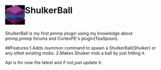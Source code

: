 <h1>ShulkerBall<img src="https://raw.githubusercontent.com/Poustmal/ShulkerBall/master/ShulkerBall.jpg" height="64" width="64" align="left"></img></h1>
<br />
      
ShulkerBall is my first pmmp plugin using my knowledge about pmmp,pmmp forums and CortexPE's plugin(TeaSpoon).

##Features:1.Adds /summon command to spawn a ShulkerBall(Shulker) or any othet existing mobs.
2.Makes Shulker mob a ball by just hitting it.

Api is for now the latest and if not,just update it.
